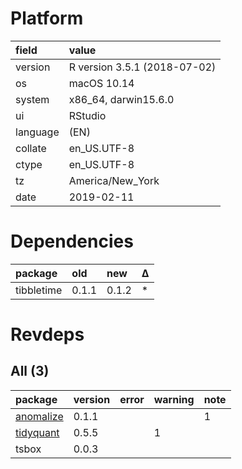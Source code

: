 # Platform

|field    |value                        |
|:--------|:----------------------------|
|version  |R version 3.5.1 (2018-07-02) |
|os       |macOS  10.14                 |
|system   |x86_64, darwin15.6.0         |
|ui       |RStudio                      |
|language |(EN)                         |
|collate  |en_US.UTF-8                  |
|ctype    |en_US.UTF-8                  |
|tz       |America/New_York             |
|date     |2019-02-11                   |

# Dependencies

|package    |old   |new   |Δ  |
|:----------|:-----|:-----|:--|
|tibbletime |0.1.1 |0.1.2 |*  |

# Revdeps

## All (3)

|package                            |version |error |warning |note |
|:----------------------------------|:-------|:-----|:-------|:----|
|[anomalize](problems.md#anomalize) |0.1.1   |      |        |1    |
|[tidyquant](problems.md#tidyquant) |0.5.5   |      |1       |     |
|tsbox                              |0.0.3   |      |        |     |

